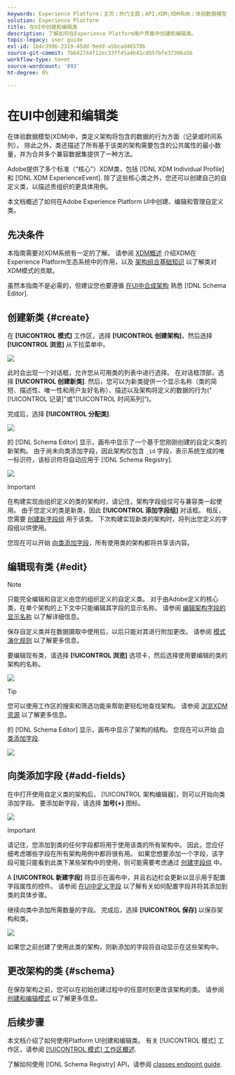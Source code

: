 ```yaml
---
keywords: Experience Platform；主页；热门主题；API;XDM;XDM系统；体验数据模型；数据模型；UI；工作区；类；类；
solution: Experience Platform
title: 在UI中创建和编辑类
description: 了解如何在Experience Platform用户界面中创建和编辑类。
topic-legacy: user guide
exl-id: 1b4c3996-2319-45dd-9edd-a5bcad46578b
source-git-commit: 7b642744f12ec33ff45a4b41cdb57bfe37396a56
workflow-type: tm+mt
source-wordcount: '893'
ht-degree: 0%

---
```


# 在UI中创建和编辑类

在体验数据模型(XDM)中，类定义架构将包含的数据的行为方面（记录或时间系列）。 除此之外，类还描述了所有基于该类的架构需要包含的公共属性的最小数量，并为合并多个兼容数据集提供了一种方法。

Adobe提供了多个标准（“核心”）XDM类，包括 [!DNL XDM Individual Profile] 和 [!DNL XDM ExperienceEvent]. 除了这些核心类之外，您还可以创建自己的自定义类，以描述贵组织的更具体用例。

本文档概述了如何在Adobe Experience Platform UI中创建、编辑和管理自定义类。

## 先决条件

本指南需要对XDM系统有一定的了解。 请参阅 [XDM概述](../../home.md) 介绍XDM在Experience Platform生态系统中的作用，以及 [架构组合基础知识](../../schema/composition.md) 以了解类对XDM模式的贡献。

虽然本指南不是必需的，但建议您也要遵循 [在UI中合成架构](../../tutorials/create-schema-ui.md) 熟悉 [!DNL Schema Editor].

## 创建新类 {#create}

在 **[!UICONTROL 模式]** 工作区，选择 **[!UICONTROL 创建架构]**，然后选择 **[!UICONTROL 浏览]** 从下拉菜单中。

![](../../images/ui/resources/classes/browse-classes.png)

此时会出现一个对话框，允许您从可用类的列表中进行选择。 在对话框顶部，选择 **[!UICONTROL 创建新类]**. 然后，您可以为新类提供一个显示名称（类的简短、描述性、唯一性和用户友好名称）、描述以及架构将定义的数据的行为(&quot;[!UICONTROL 记录]&quot;或&quot;[!UICONTROL 时间系列]“)。

完成后，选择 **[!UICONTROL 分配类]**.

![](../../images/ui/resources/classes/class-details.png)

的 [!DNL Schema Editor] 显示，画布中显示了一个基于您刚刚创建的自定义类的新架构。 由于尚未向类添加字段，因此架构仅包含 `_id` 字段，表示系统生成的唯一标识符，该标识符将自动应用于 [!DNL Schema Registry].

![](../../images/ui/resources/classes/schema.png)

>[!IMPORTANT]
>
>在构建实现由组织定义的类的架构时，请记住，架构字段组仅可与兼容类一起使用。 由于您定义的类是新类，因此 **[!UICONTROL 添加字段组]** 对话框。 相反，您需要 [创建新字段组](./field-groups.md#create) 用于该类。 下次构建实现新类的架构时，将列出您定义的字段组以供使用。

您现在可以开始 [向类添加字段](#add-fields)，所有使用类的架构都将共享该内容。

## 编辑现有类 {#edit}

>[!NOTE]
>
>只能完全编辑和自定义由您的组织定义的自定义类。 对于由Adobe定义的核心类，在单个架构的上下文中只能编辑其字段的显示名称。 请参阅 [编辑架构字段的显示名称](./schemas.md#display-names) 以了解详细信息。
>
>保存自定义类并在数据摄取中使用后，以后只能对其进行附加更改。 请参阅 [模式演化规则](../../schema/composition.md#evolution) 以了解更多信息。

要编辑现有类，请选择 **[!UICONTROL 浏览]** 选项卡，然后选择使用要编辑的类的架构的名称。

![](../../images/ui/resources/classes/select-for-edit.png)

>[!TIP]
>
>您可以使用工作区的搜索和筛选功能来帮助更轻松地查找架构。 请参阅 [浏览XDM资源](../explore.md) 以了解更多信息。

的 [!DNL Schema Editor] 显示，画布中显示了架构的结构。 您现在可以开始 [向类添加字段](#add-fields).

![](../../images/ui/resources/classes/edit.png)

## 向类添加字段 {#add-fields}

在中打开使用自定义类的架构后， [!UICONTROL 架构编辑器]，则可以开始向类添加字段。 要添加新字段，请选择 **加号(+)** 图标。

![](../../images/ui/resources/classes/add-field.png)

>[!IMPORTANT]
>
>请记住，您添加到类的任何字段都将用于使用该类的所有架构中。 因此，您应仔细考虑哪些字段在所有架构用例中都将很有用。 如果您想要添加一个字段，该字段可能只能看到此类下某些架构中的使用，则可能需要考虑通过 [创建字段组](./field-groups.md#create) 中。

A **[!UICONTROL 新建字段]** 将显示在画布中，并且右边栏会更新以显示用于配置字段属性的控件。 请参阅 [在UI中定义字段](../fields/overview.md#define) 以了解有关如何配置字段并将其添加到类的具体步骤。

继续向类中添加所需数量的字段。 完成后，选择 **[!UICONTROL 保存]** 以保存架构和类。

![](../../images/ui/resources/classes/save.png)

如果您之前创建了使用此类的架构，则新添加的字段将自动显示在这些架构中。

## 更改架构的类 {#schema}

在保存架构之前，您可以在初始创建过程中的任意时刻更改该架构的类。 请参阅 [创建和编辑模式](./schemas.md#change-class) 以了解更多信息。

## 后续步骤

本文档介绍了如何使用Platform UI创建和编辑类。 有关 [!UICONTROL 模式] 工作区，请参阅 [[!UICONTROL 模式] 工作区概述](../overview.md).

了解如何使用 [!DNL Schema Registry] API，请参阅 [classes endpoint guide](../../api/classes.md).
